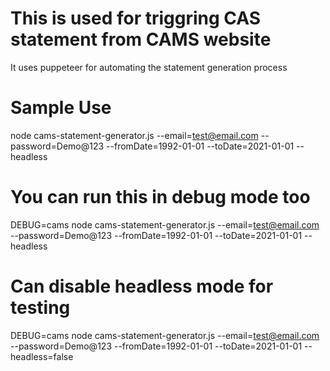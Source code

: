 # This is used for triggring CAS statement from CAMS website

It uses puppeteer for automating the statement generation process

# Sample Use
node cams-statement-generator.js --email=test@email.com --password=Demo@123 --fromDate=1992-01-01 --toDate=2021-01-01 --headless

# You can run this in debug mode too
DEBUG=cams node cams-statement-generator.js --email=test@email.com --password=Demo@123 --fromDate=1992-01-01 --toDate=2021-01-01 --headless

# Can disable headless mode for testing
DEBUG=cams node cams-statement-generator.js --email=test@email.com --password=Demo@123 --fromDate=1992-01-01 --toDate=2021-01-01 --headless=false
